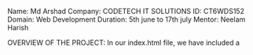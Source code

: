 Name: Md Arshad
Company: CODETECH IT SOLUTIONS
ID: CT6WDS152
Domain: Web Development
Duration: 5th june to 17th july
Mentor: Neelam Harish

 OVERVIEW OF THE PROJECT:
                         In our index.html file, we have included a <title> and <link> element inside of the <head>. For the title we set the name of the app to TO-DO List. We also linked the style.css file because, trust, styling is gonna make it look super cool later.

Toward the end of our code we need to include our <script> tag. This will link our JS file where we will create variables and functions that will make everything work just right.

OBJECT:
       Let's set up our editor. For this application, we will be using our PC terminal and Visual Studio Code (VS Code). If you prefer an online editor such as Codédex Builds, you are more than welcome to do so.

First, we need to create a directory and files for our project using the terminal. Once you open the terminal, cd into your Desktop. This is where we will add our directory. You can name it anything you like but to make it easier, let's name it todo-list-project:

KEY ACTIVITIES:
               The following files have been created in our todo-list-project folder:

index.html: We will write our HTML code, and this is what will be displayed on our webpage.
style.css: We will write our CSS code to design how our application looks.
script.js: Our JavaScript code is where we will add our interactions


First, we make a <div> and give it an id of "todo-container", to act as a container for our todo list.
We create another <div> and give it an id of "header". Inside of the <div> we create an <h1> tag with the title "To-Do List".
Then, inside of the <div id="todo-form"> create an <input> element. This will be used for the new task in which the user writes the name of the task.
We then create a <button> tag with an id of "input-button" for our "Add" button to add our task to the list.
Right beneath that, we create an <h2> tag with the title "Task List" along with a <ul> unordered list element, and give it an id of "list-container" this is where we will display each task.


TECHONOLOGY USED:
                 JavaScript!

Above, we set up the structure for our todo list using HTML. Here, we're about to create a function that will let us seamlessly add our tasks to the list. Let's open our script.js file where we will first create two variables.

We will use these variables for our input and todo list container:

const inputBox = document.getElementById("input-box");
const listContainer = document.getElementById("list
